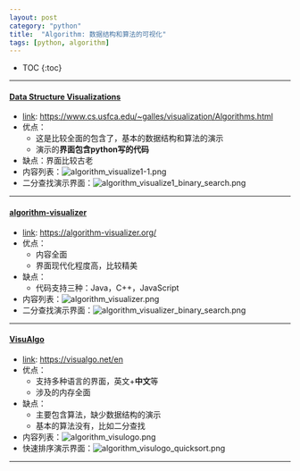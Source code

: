 ```yaml
---
layout: post
category: "python"
title:  "Algorithm: 数据结构和算法的可视化"
tags: [python, algorithm]
---
```


- TOC
{:toc}

---

#### [Data Structure Visualizations](https://www.cs.usfca.edu/~galles/visualization/Algorithms.html)

* [link](https://www.cs.usfca.edu/~galles/visualization/Algorithms.html): https://www.cs.usfca.edu/~galles/visualization/Algorithms.html
* 优点：
	* 这是比较全面的包含了，基本的数据结构和算法的演示
	* 演示的**界面包含python写的代码**
* 缺点：界面比较古老 
* 内容列表：![algorithm_visualize1-1.png](https://i.loli.net/2020/03/08/BnlD8FWv6w1Cuaz.png)
* 二分查找演示界面：![algorithm_visualize1_binary_search.png](https://i.loli.net/2020/03/08/3AbMs4wqgGyT72X.png)

---

#### [algorithm-visualizer](https://algorithm-visualizer.org/)

* [link](https://algorithm-visualizer.org/): https://algorithm-visualizer.org/
* 优点：
	* 内容全面
	* 界面现代化程度高，比较精美
* 缺点：
	* 代码支持三种：Java，C++，JavaScript
* 内容列表：![algorithm_visualizer.png](https://i.loli.net/2020/03/08/zdkQO957aNuiYI3.png)
* 二分查找演示界面：![algorithm_visualizer_binary_search.png](https://i.loli.net/2020/03/08/nEHTby7XKosWmLe.png)

---

#### [VisuAlgo](https://visualgo.net/en)

* [link](https://visualgo.net/en): https://visualgo.net/en
* 优点：
	* 支持多种语言的界面，英文+**中文**等
	* 涉及的内存全面
* 缺点：
	* 主要包含算法，缺少数据结构的演示
	* 基本的算法没有，比如二分查找
* 内容列表：![algorithm_visulogo.png](https://i.loli.net/2020/03/08/5LkGtbPC6OpjIUc.png)
* 快速排序演示界面：![algorithm_visulogo_quicksort.png](https://i.loli.net/2020/03/08/4eOlIxYfhsoJ5mp.png)

---

